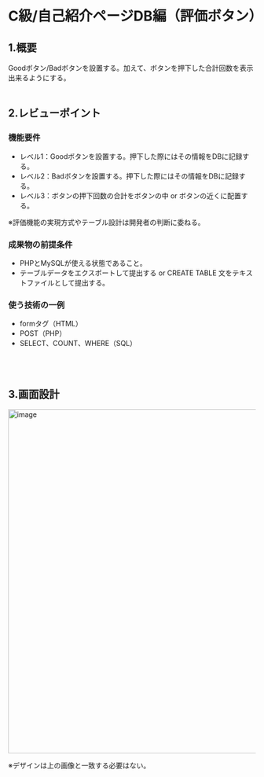 # C級/自己紹介ページDB編（評価ボタン）

## 1.概要
Goodボタン/Badボタンを設置する。加えて、ボタンを押下した合計回数を表示出来るようにする。
<br><br>

## 2.レビューポイント
### 機能要件
* レベル1：Goodボタンを設置する。押下した際にはその情報をDBに記録する。
* レベル2：Badボタンを設置する。押下した際にはその情報をDBに記録する。
* レベル3：ボタンの押下回数の合計をボタンの中 or ボタンの近くに配置する。

※評価機能の実現方式やテーブル設計は開発者の判断に委ねる。

### 成果物の前提条件
* PHPとMySQLが使える状態であること。
* テーブルデータをエクスポートして提出する or CREATE TABLE 文をテキストファイルとして提出する。

### 使う技術の一例
* formタグ（HTML）
* POST（PHP）
* SELECT、COUNT、WHERE（SQL）

<br><br>

## 3.画面設計
<img width="700" alt="image" src="https://github.com/ppf-academy/class-c-01-06/blob/main/image/SelfIntroduction6_layoutmap.png">

※デザインは上の画像と一致する必要はない。
